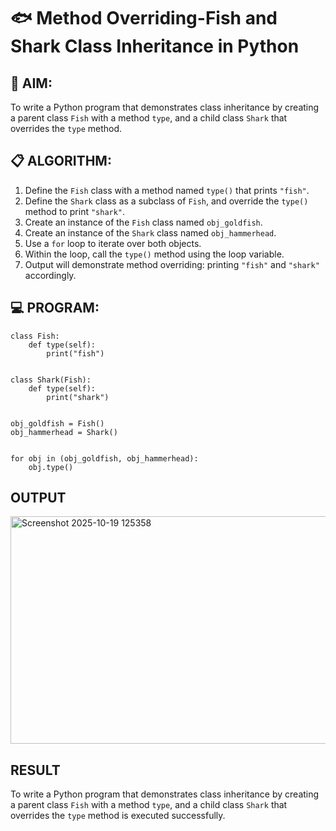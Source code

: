 # 🐟 Method Overriding-Fish and Shark Class Inheritance in Python

## 🧠 AIM:
To write a Python program that demonstrates class inheritance by creating a parent class `Fish` with a method `type`, and a child class `Shark` that overrides the `type` method.

## 📋 ALGORITHM:

1. Define the `Fish` class with a method named `type()` that prints `"fish"`.
2. Define the `Shark` class as a subclass of `Fish`, and override the `type()` method to print `"shark"`.
3. Create an instance of the `Fish` class named `obj_goldfish`.
4. Create an instance of the `Shark` class named `obj_hammerhead`.
5. Use a `for` loop to iterate over both objects.
6. Within the loop, call the `type()` method using the loop variable.
7. Output will demonstrate method overriding: printing `"fish"` and `"shark"` accordingly.

## 💻 PROGRAM:
```
class Fish:
    def type(self):
        print("fish")


class Shark(Fish):
    def type(self):
        print("shark")


obj_goldfish = Fish()
obj_hammerhead = Shark()


for obj in (obj_goldfish, obj_hammerhead):
    obj.type()
```
## OUTPUT
<img width="920" height="364" alt="Screenshot 2025-10-19 125358" src="https://github.com/user-attachments/assets/f52bfc90-a78f-4ec5-9a1b-7f26dc110e6e" />

## RESULT
To write a Python program that demonstrates class inheritance by creating a parent class `Fish` with a method `type`, and a child class `Shark` that overrides the `type` method is executed successfully.
